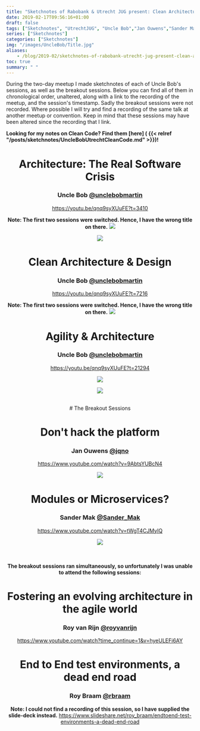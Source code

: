 ```yaml
---
title: "Sketchnotes of Rabobank & Utrecht JUG present: Clean Architecture with Uncle Bob"
date: 2019-02-17T09:56:16+01:00
draft: false
tags: ["Sketchnotes", "UtrechtJUG", "Uncle Bob","Jan Ouwens","Sander Mak", "Roy van Rijn", "Roy Braam", "Clean Architecture", "Clean Code"]
series: ["Sketchnotes"]
categories: ["Sketchnotes"]
img: "/images/UncleBob/Title.jpg"
aliases:
    - /blog/2019-02/sketchnotes-of-rabobank-utrecht-jug-present-clean-architecture-with-uncle-bob/
toc: true
summary: " "
---
```


During the two-day meetup I made sketchnotes of each of Uncle Bob's sessions, as well as the breakout sessions.
Below you can find all of them in chronological order, unaltered, along with a link to the recording of the meetup, and the session's timestamp.
Sadly the breakout sessions were not recorded. Where possible I will try and find a recording of the same talk at another meetup or convention.
Keep in mind that these sessions may have been altered since the recording that I link.

**Looking for my notes on Clean Code? Find them [here] ( {{< relref "/posts/sketchnotes/UncleBobUtrechtCleanCode.md" >}})!**


<center>

# Architecture: The Real Software Crisis

### Uncle Bob  [@unclebobmartin](https://twitter.com/unclebobmartin)

https://youtu.be/qnq9syXUuFE?t=3410

**Note: The first two sessions were switched. Hence, I have the wrong title on there.**
<img src="/images/UncleBob/Architecture1.jpg"></img>

<img src="/images/UncleBob/Architecture2.jpg"></img>

# Clean Architecture & Design

### Uncle Bob  [@unclebobmartin](https://twitter.com/unclebobmartin)

https://youtu.be/qnq9syXUuFE?t=7216

**Note: The first two sessions were switched. Hence, I have the wrong title on there.**
<img src="/images/UncleBob/Architecture3.jpg"></img>

# Agility & Architecture

### Uncle Bob  [@unclebobmartin](https://twitter.com/unclebobmartin)

https://youtu.be/qnq9syXUuFE?t=21294

<img src="/images/UncleBob/Architecture4.jpg"></img>

<img src="/images/UncleBob/Architecture5.jpg"></img>

</br>
# The Breakout Sessions

# Don't hack the platform

### Jan Ouwens  [@jqno](https://twitter.com/jqno)

https://www.youtube.com/watch?v=9AbtsYUBcN4

<img src="/images/UncleBob/DontHack.jpg"></img>

# Modules or Microservices?

### Sander Mak  [@Sander_Mak](https://twitter.com/Sander_Mak)

https://www.youtube.com/watch?v=tWgT4CJMylQ

<img src="/images/UncleBob/CommonMistakes.jpg"></img>

<br><br>
**The breakout sessions ran simultaneously, so unfortunately I was unable to attend the following sessions:**


# Fostering an evolving architecture in the agile world

### Roy van Rijn  [@royvanrijn](https://twitter.com/royvanrijn)

https://www.youtube.com/watch?time_continue=1&v=hyeULEFi6AY

# End to End test environments, a dead end road

### Roy Braam  [@rbraam](https://twitter.com/rbraam)

**Note: I could not find a recording of this session, so I have supplied the slide-deck instead.**
https://www.slideshare.net/roy_braam/endtoend-test-environments-a-dead-end-road
</center>